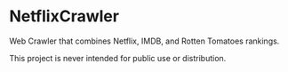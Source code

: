 NetflixCrawler
==============

Web Crawler that combines Netflix, IMDB, and Rotten Tomatoes rankings.

This project is never intended for public use or distribution.
